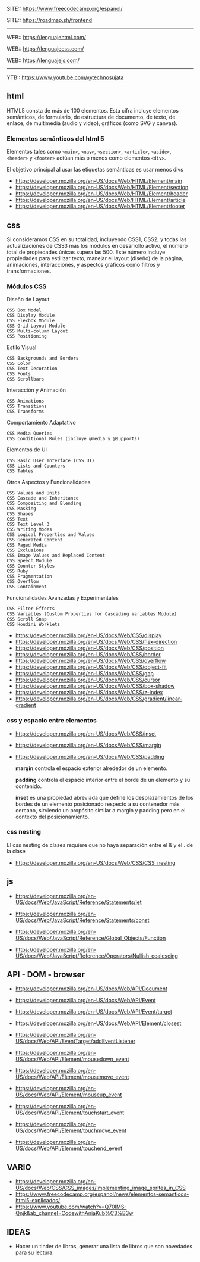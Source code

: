 
SITE:: https://www.freecodecamp.org/espanol/

SITE:: https://roadmap.sh/frontend

_____

WEB:: https://lenguajehtml.com/

WEB:: https://lenguajecss.com/

WEB:: https://lenguajejs.com/

_____

YTB:: https://www.youtube.com/@technosujata



## html
HTML5 consta de más de 100 elementos. Esta cifra incluye elementos semánticos, de formulario, de estructura de documento, de texto, de enlace, de multimedia (audio y video), gráficos (como SVG y canvas).



### Elementos semánticos del html 5

Elementos tales como `<main>`, `<nav>`, `<section>`, `<article>`, `<aside>`, `<header>` y `<footer>` actúan más o menos como elementos `<div>`.

El objetivo principal al usar las etiquetas semánticas es usar menos divs

- https://developer.mozilla.org/en-US/docs/Web/HTML/Element/main
- https://developer.mozilla.org/en-US/docs/Web/HTML/Element/section
- https://developer.mozilla.org/en-US/docs/Web/HTML/Element/header
- https://developer.mozilla.org/en-US/docs/Web/HTML/Element/article
- https://developer.mozilla.org/en-US/docs/Web/HTML/Element/footer



## css

Si consideramos CSS en su totalidad, incluyendo CSS1, CSS2, y todas las actualizaciones de CSS3 más los módulos en desarrollo activo, el número total de propiedades únicas supera las 500. Este número incluye propiedades para estilizar texto, manejar el layout (diseño) de la página, animaciones, interacciones, y aspectos gráficos como filtros y transformaciones.

### Módulos CSS

Diseño de Layout

    CSS Box Model
    CSS Display Module
    CSS Flexbox Module
    CSS Grid Layout Module
    CSS Multi-column Layout
    CSS Positioning

Estilo Visual

    CSS Backgrounds and Borders
    CSS Color
    CSS Text Decoration
    CSS Fonts
    CSS Scrollbars

Interacción y Animación

    CSS Animations
    CSS Transitions
    CSS Transforms

Comportamiento Adaptativo

    CSS Media Queries
    CSS Conditional Rules (incluye @media y @supports)

Elementos de UI

    CSS Basic User Interface (CSS UI)
    CSS Lists and Counters
    CSS Tables

Otros Aspectos y Funcionalidades

    CSS Values and Units
    CSS Cascade and Inheritance
    CSS Compositing and Blending
    CSS Masking
    CSS Shapes
    CSS Text
    CSS Text Level 3
    CSS Writing Modes
    CSS Logical Properties and Values
    CSS Generated Content
    CSS Paged Media
    CSS Exclusions
    CSS Image Values and Replaced Content
    CSS Speech Module
    CSS Counter Styles
    CSS Ruby
    CSS Fragmentation
    CSS Overflow
    CSS Containment

Funcionalidades Avanzadas y Experimentales

    CSS Filter Effects
    CSS Variables (Custom Properties for Cascading Variables Module)
    CSS Scroll Snap
    CSS Houdini Worklets

- https://developer.mozilla.org/en-US/docs/Web/CSS/display
- https://developer.mozilla.org/en-US/docs/Web/CSS/flex-direction
- https://developer.mozilla.org/en-US/docs/Web/CSS/position
- https://developer.mozilla.org/en-US/docs/Web/CSS/border
- https://developer.mozilla.org/en-US/docs/Web/CSS/overflow
- https://developer.mozilla.org/en-US/docs/Web/CSS/object-fit
- https://developer.mozilla.org/en-US/docs/Web/CSS/gap
- https://developer.mozilla.org/en-US/docs/Web/CSS/cursor
- https://developer.mozilla.org/en-US/docs/Web/CSS/box-shadow
- https://developer.mozilla.org/en-US/docs/Web/CSS/z-index
- https://developer.mozilla.org/en-US/docs/Web/CSS/gradient/linear-gradient

### css y espacio entre elementos

- https://developer.mozilla.org/en-US/docs/Web/CSS/inset
- https://developer.mozilla.org/en-US/docs/Web/CSS/margin
- https://developer.mozilla.org/en-US/docs/Web/CSS/padding

    **margin** controla el espacio exterior alrededor de un elemento.

    **padding** controla el espacio interior entre el borde de un elemento y su contenido.

    **inset** es una propiedad abreviada que define los desplazamientos de los bordes de un elemento posicionado respecto a su contenedor más cercano, sirviendo un propósito similar a margin y padding pero en el contexto del posicionamiento.


### css nesting

El css nesting de clases requiere que no haya separación entre el & y el . de la clase

- https://developer.mozilla.org/en-US/docs/Web/CSS/CSS_nesting

## js

- https://developer.mozilla.org/en-US/docs/Web/JavaScript/Reference/Statements/let
- https://developer.mozilla.org/en-US/docs/Web/JavaScript/Reference/Statements/const

- https://developer.mozilla.org/en-US/docs/Web/JavaScript/Reference/Global_Objects/Function
- https://developer.mozilla.org/en-US/docs/Web/JavaScript/Reference/Operators/Nullish_coalescing


## API - DOM - browser

- https://developer.mozilla.org/en-US/docs/Web/API/Document
- https://developer.mozilla.org/en-US/docs/Web/API/Event
- https://developer.mozilla.org/en-US/docs/Web/API/Event/target
- https://developer.mozilla.org/en-US/docs/Web/API/Element/closest
- https://developer.mozilla.org/en-US/docs/Web/API/EventTarget/addEventListener

- https://developer.mozilla.org/en-US/docs/Web/API/Element/mousedown_event
- https://developer.mozilla.org/en-US/docs/Web/API/Element/mousemove_event
- https://developer.mozilla.org/en-US/docs/Web/API/Element/mouseup_event
- https://developer.mozilla.org/en-US/docs/Web/API/Element/touchstart_event
- https://developer.mozilla.org/en-US/docs/Web/API/Element/touchmove_event
- https://developer.mozilla.org/en-US/docs/Web/API/Element/touchend_event



## VARIO

- https://developer.mozilla.org/en-US/docs/Web/CSS/CSS_images/Implementing_image_sprites_in_CSS
- https://www.freecodecamp.org/espanol/news/elementos-semanticos-html5-explicados/
- https://www.youtube.com/watch?v=Q70IMS-Qnjk&ab_channel=CodewithAniaKub%C3%B3w



## IDEAS

- Hacer un tinder de libros, generar una lista de libros que son novedades para su lectura.


